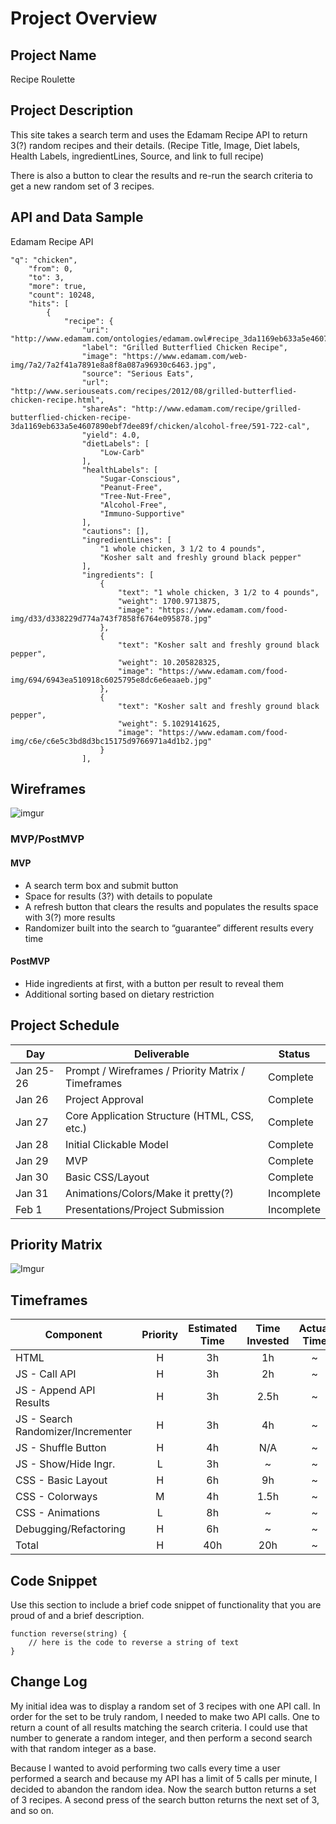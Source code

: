 # Project Overview

## Project Name

Recipe Roulette

## Project Description

This site takes a search term and uses the Edamam Recipe API to return 3(?) random recipes and their details. (Recipe Title, Image, Diet labels, Health Labels, ingredientLines, Source, and link to full recipe)

There is also a button to clear the results and re-run the search criteria to get a new random set of 3 recipes.

## API and Data Sample

Edamam Recipe API

```
"q": "chicken",
    "from": 0,
    "to": 3,
    "more": true,
    "count": 10248,
    "hits": [
        {
            "recipe": {
                "uri": "http://www.edamam.com/ontologies/edamam.owl#recipe_3da1169eb633a5e4607890ebf7dee89f",
                "label": "Grilled Butterflied Chicken Recipe",
                "image": "https://www.edamam.com/web-img/7a2/7a2f41a7891e8a8f8a087a96930c6463.jpg",
                "source": "Serious Eats",
                "url": "http://www.seriouseats.com/recipes/2012/08/grilled-butterflied-chicken-recipe.html",
                "shareAs": "http://www.edamam.com/recipe/grilled-butterflied-chicken-recipe-3da1169eb633a5e4607890ebf7dee89f/chicken/alcohol-free/591-722-cal",
                "yield": 4.0,
                "dietLabels": [
                    "Low-Carb"
                ],
                "healthLabels": [
                    "Sugar-Conscious",
                    "Peanut-Free",
                    "Tree-Nut-Free",
                    "Alcohol-Free",
                    "Immuno-Supportive"
                ],
                "cautions": [],
                "ingredientLines": [
                    "1 whole chicken, 3 1/2 to 4 pounds",
                    "Kosher salt and freshly ground black pepper"
                ],
                "ingredients": [
                    {
                        "text": "1 whole chicken, 3 1/2 to 4 pounds",
                        "weight": 1700.9713875,
                        "image": "https://www.edamam.com/food-img/d33/d338229d774a743f7858f6764e095878.jpg"
                    },
                    {
                        "text": "Kosher salt and freshly ground black pepper",
                        "weight": 10.205828325,
                        "image": "https://www.edamam.com/food-img/694/6943ea510918c6025795e8dc6e6eaaeb.jpg"
                    },
                    {
                        "text": "Kosher salt and freshly ground black pepper",
                        "weight": 5.1029141625,
                        "image": "https://www.edamam.com/food-img/c6e/c6e5c3bd8d3bc15175d9766971a4d1b2.jpg"
                    }
                ],

```

## Wireframes

![imgur](https://i.imgur.com/0bvsQUd.png)

### MVP/PostMVP

#### MVP 

- A search term box and submit button
- Space for results (3?) with details to populate
- A refresh button that clears the results and populates the results space with 3(?) more results
- Randomizer built into the search to “guarantee” different results every time

#### PostMVP  

- Hide ingredients at first, with a button per result to reveal them
- Additional sorting based on dietary restriction

## Project Schedule

|  Day | Deliverable | Status
|---|---| ---|
|Jan 25-26| Prompt / Wireframes / Priority Matrix / Timeframes | Complete
|Jan 26| Project Approval | Complete
|Jan 27| Core Application Structure (HTML, CSS, etc.) | Complete
|Jan 28| Initial Clickable Model  | Complete
|Jan 29| MVP | Complete
|Jan 30| Basic CSS/Layout | Complete
|Jan 31| Animations/Colors/Make it pretty(?) | Incomplete
|Feb 1| Presentations/Project Submission | Incomplete

## Priority Matrix

![Imgur](https://i.imgur.com/kbXVJ1E.png)

## Timeframes

| Component | Priority | Estimated Time | Time Invested | Actual Time |
| --- | :---: |  :---: | :---: | :---: |
| HTML | H | 3h | 1h | ~ |
| JS - Call API | H | 3h | 2h | ~ |
| JS - Append API Results | H | 3h | 2.5h | ~ |
| JS - Search Randomizer/Incrementer | H | 3h | 4h | ~ |
| JS - Shuffle Button | H | 4h | N/A | ~ |
| JS - Show/Hide Ingr. | L | 3h | ~ | ~ |
| CSS - Basic Layout | H | 6h | 9h | ~ |
| CSS - Colorways | M | 4h | 1.5h | ~ |
| CSS - Animations | L | 8h | ~ | ~ |
| Debugging/Refactoring | H | 6h | ~ | ~ |
| Total | H | 40h | 20h | ~ |

## Code Snippet

Use this section to include a brief code snippet of functionality that you are proud of and a brief description.  

```
function reverse(string) {
	// here is the code to reverse a string of text
}
```

## Change Log
My initial idea was to display a random set of 3 recipes with one API call. In order for the set to be truly random, I needed to make two API calls. One to return a count of all results matching the search criteria. I could use that number to generate a random integer, and then perform a second search with that random integer as a base.

Because I wanted to avoid performing two calls every time a user performed a search and because my API has a limit of 5 calls per minute, I decided to abandon the random idea. Now the search button returns a set of 3 recipes. A second press of the search button returns the next set of 3, and so on.